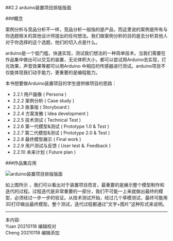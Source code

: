 
##2.2 arduino装置项目排版版面

###概念


案例分析与竞品分析不一样，竞品分析一般指的是产品，而这里说的案例是所有与你选题相关的其他设计师提出的任何想法。我们做案例分析的目的是去分析其他人对于你选择的这个选题，他们的切入点是什么。

arduino是一个低门槛，快速实现，测试我们想法的一种简单技术。当我们需要在作品集中做出可以交互的装置，无论体积大小，都可以尝试用Arduino去实现，灯光效果，声音效果等都可以用Arduino 中相应的传感器进行测试。arduino项目不仅能体现我们动手能力，更重要的是编程能力。



本书想要做Arduino装置项目的学生提供做项目的思路：

* 2.2.1 用户画像 ( Persona )
* 2.2.2 案例分析 ( Case study )
* 2.2.3 故事版 ( Storyboard )
* 2.2.4 方案发散 ( Idea development )
* 2.2.5 技术测试 ( Technical Test )
* 2.2.6 第一代模型&测试 ( Prototype 1.0 & Test )
* 2.2.7 第二代模型&测试 ( Prototype 2.0 & Test )
* 2.2.8 最终模型展示 ( Final work )
* 2.2.9 用户测试与反馈 ( User test &. Feedback )
* 2.2.10 未来计划 ( Future plan )

###作品集应用

![ arduino装置项目排版版面 ](http://kitpic.makebi.net/2021/ard_overview.jpg)

如上图所示 ，我们可以看出对于装置项目而言，最重要的是展示整个模型制作和迭代的过程。过程迭代是非常重要的一部分，我们不可能一上来就做出最终的模型，必须经过一步一步的验证。从技术测试开始，经过几个草模测试，最终可能用3D打印做出最终模型。整个测试，迭代过程都通过“文字+图片”这种形式来说明。


---

本内容:  
Yuan 20210118 编辑校对  
Cheng 20210118 编辑添加
